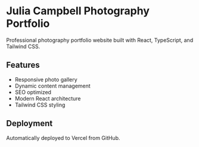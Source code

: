 # Julia Campbell Photography Portfolio

Professional photography portfolio website built with React, TypeScript, and Tailwind CSS.

## Features

- Responsive photo gallery
- Dynamic content management
- SEO optimized
- Modern React architecture
- Tailwind CSS styling

## Deployment

Automatically deployed to Vercel from GitHub.
